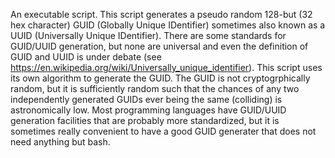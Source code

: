 An executable script.
This script generates a pseudo random 128-but (32 hex character) GUID (Globally
Unique IDentifier) sometimes also known as a UUID (Universally Unique IDentifier).
There are some standards for GUID/UUID generation, but none are universal and even the
definition of GUID and UUID is under debate
(see https://en.wikipedia.org/wiki/Universally_unique_identifier). This script uses
its own algorithm to generate the GUID. The GUID is not cryptogrphically random,
but it is sufficiently random such that the chances of any two independently generated
GUIDs ever being the same (colliding) is astronomically low. Most programming languages
have GUID/UUID generation facilities that are probably more standardized, but it is
sometimes really convenient to have a good GUID generater that does not need anything
but bash.
